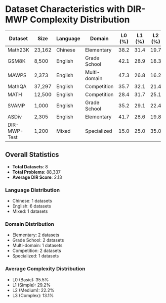 # Dataset Characteristics with DIR-MWP Complexity Distribution

| Dataset | Size | Language | Domain | L0 (%) | L1 (%) | L2 (%) | L3 (%) | DIR Score |
|---------|------|----------|--------|--------|--------|--------|--------|----------|
| Math23K | 23,162 | Chinese | Elementary | 38.2 | 31.4 | 19.7 | 10.7 | 2.03 |
| GSM8K | 8,500 | English | Grade School | 42.1 | 28.9 | 18.3 | 10.7 | 1.98 |
| MAWPS | 2,373 | English | Multi-domain | 47.3 | 26.8 | 16.2 | 9.7 | 1.88 |
| MathQA | 37,297 | English | Competition | 35.7 | 32.1 | 21.4 | 10.8 | 2.07 |
| MATH | 12,500 | English | Competition | 28.4 | 31.7 | 25.1 | 14.8 | 2.26 |
| SVAMP | 1,000 | English | Grade School | 35.2 | 29.1 | 22.4 | 13.3 | 2.14 |
| ASDiv | 2,305 | English | Elementary | 41.7 | 28.6 | 19.8 | 9.9 | 1.98 |
| DIR-MWP-Test | 1,200 | Mixed | Specialized | 15.0 | 25.0 | 35.0 | 25.0 | 2.7 |

## Overall Statistics

- **Total Datasets**: 8
- **Total Problems**: 88,337
- **Average DIR Score**: 2.13

### Language Distribution

- Chinese: 1 datasets
- English: 6 datasets
- Mixed: 1 datasets

### Domain Distribution

- Elementary: 2 datasets
- Grade School: 2 datasets
- Multi-domain: 1 datasets
- Competition: 2 datasets
- Specialized: 1 datasets

### Average Complexity Distribution

- L0 (Basic): 35.5%
- L1 (Simple): 29.2%
- L2 (Medium): 22.2%
- L3 (Complex): 13.1%

